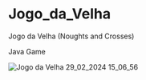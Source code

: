 # Jogo_da_Velha
Jogo da Velha (Noughts and Crosses)


Java Game

![Jogo da Velha 29_02_2024 15_06_56](https://github.com/ArturHSousa/Jogo_da_Velha/assets/135179306/8c0ede6d-3515-41ba-af57-a0ca04336e49)
